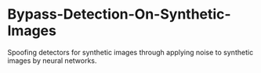 # Bypass-Detection-On-Synthetic-Images
Spoofing detectors for synthetic images through applying noise to synthetic images by neural networks.
